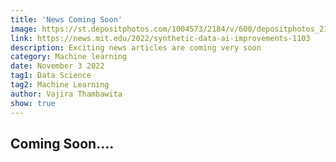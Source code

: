 ```yaml
---
title: 'News Coming Soon'
image: https://st.depositphotos.com/1004573/2184/v/600/depositphotos_21846417-stock-illustration-abstract-network-blue-on-dark.jpg
link: https://news.mit.edu/2022/synthetic-data-ai-improvements-1103
description: Exciting news articles are coming very soon
category: Machine learning
date: November 3 2022
tag1: Data Science
tag2: Machine Learning
author: Vajira Thambawita
show: true
---
```


## Coming Soon....

